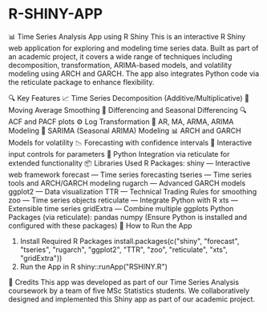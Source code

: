 # R-SHINY-APP
📊 Time Series Analysis App using R Shiny
This is an interactive R Shiny web application for exploring and modeling time series data. Built as part of an academic project, it covers a wide range of techniques including decomposition, transformation, ARIMA-based models, and volatility modeling using ARCH and GARCH. The app also integrates Python code via the reticulate package to enhance flexibility.

🔍 Key Features
📈 Time Series Decomposition (Additive/Multiplicative)
🔁 Moving Average Smoothing
🔂 Differencing and Seasonal Differencing
🔍 ACF and PACF plots
⚙ Log Transformation
🧠 AR, MA, ARMA, ARIMA Modeling
📆 SARIMA (Seasonal ARIMA) Modeling
📊 ARCH and GARCH Models for volatility
📉 Forecasting with confidence intervals
🔧 Interactive input controls for parameters
🐍 Python Integration via reticulate for extended functionality
📦 Libraries Used
R Packages:
shiny — Interactive web framework
forecast — Time series forecasting
tseries — Time series tools and ARCH/GARCH modeling
rugarch — Advanced GARCH models
ggplot2 — Data visualization
TTR — Technical Trading Rules for smoothing
zoo — Time series objects
reticulate — Integrate Python with R
xts — Extensible time series
gridExtra — Combine multiple ggplots
Python Packages (via reticulate):
pandas
numpy
(Ensure Python is installed and configured with these packages)
🚀 How to Run the App
1. Install Required R Packages
install.packages(c("shiny", "forecast", "tseries", "rugarch", 
                   "ggplot2", "TTR", "zoo", "reticulate", "xts", "gridExtra"))
2. Run the App in R
shiny::runApp("RSHINY.R")

👥 Credits
This app was developed as part of our Time Series Analysis coursework by a team of five MSc Statistics students.
We collaboratively designed and implemented this Shiny app as part of our academic project.
